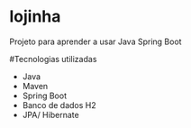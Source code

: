 # lojinha
Projeto para aprender a usar Java Spring Boot

#Tecnologias utilizadas
  - Java
  - Maven
  - Spring Boot
  - Banco de dados H2
  - JPA/ Hibernate
